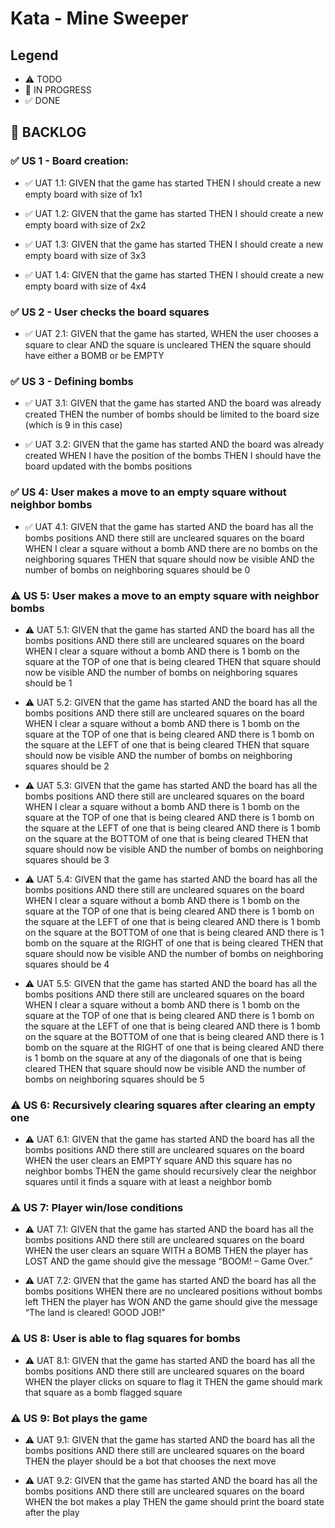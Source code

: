 # Kata - Mine Sweeper

## Legend

- ⚠ TODO
- 🚧 IN PROGRESS
- ✅ DONE

## 🔖 BACKLOG

### ✅ US 1 - Board creation:

- ✅ UAT 1.1:
  GIVEN that the game has started
  THEN I should create a new empty board with size of 1x1

- ✅ UAT 1.2:
  GIVEN that the game has started
  THEN I should create a new empty board with size of 2x2

- ✅ UAT 1.3:
  GIVEN that the game has started
  THEN I should create a new empty board with size of 3x3

- ✅ UAT 1.4:
  GIVEN that the game has started
  THEN I should create a new empty board with size of 4x4

### ✅ US 2 - User checks the board squares

- ✅ UAT 2.1:
  GIVEN that the game has started,
  WHEN the user chooses a square to clear
  AND the square is uncleared
  THEN the square should have either a BOMB or be EMPTY

### ✅ US 3 - Defining bombs

- ✅ UAT 3.1:
  GIVEN that the game has started
  AND the board was already created
  THEN the number of bombs should be limited to the board size (which is 9 in this case)

- ✅ UAT 3.2:
  GIVEN that the game has started
  AND the board was already created
  WHEN I have the position of the bombs
  THEN I should have the board updated with the bombs positions

### ✅ US 4: User makes a move to an empty square without neighbor bombs

- ✅ UAT 4.1:
  GIVEN that the game has started
  AND the board has all the bombs positions
  AND there still are uncleared squares on the board
  WHEN I clear a square without a bomb
  AND there are no bombs on the neighboring squares
  THEN that square should now be visible
  AND the number of bombs on neighboring squares should be 0

### ⚠ US 5: User makes a move to an empty square with neighbor bombs

- ⚠ UAT 5.1:
  GIVEN that the game has started
  AND the board has all the bombs positions
  AND there still are uncleared squares on the board
  WHEN I clear a square without a bomb
  AND there is 1 bomb on the square at the TOP of one that is being cleared
  THEN that square should now be visible
  AND the number of bombs on neighboring squares should be 1

- ⚠ UAT 5.2:
  GIVEN that the game has started
  AND the board has all the bombs positions
  AND there still are uncleared squares on the board
  WHEN I clear a square without a bomb
  AND there is 1 bomb on the square at the TOP of one that is being cleared
  AND there is 1 bomb on the square at the LEFT of one that is being cleared
  THEN that square should now be visible
  AND the number of bombs on neighboring squares should be 2

- ⚠ UAT 5.3:
  GIVEN that the game has started
  AND the board has all the bombs positions
  AND there still are uncleared squares on the board
  WHEN I clear a square without a bomb
  AND there is 1 bomb on the square at the TOP of one that is being cleared
  AND there is 1 bomb on the square at the LEFT of one that is being cleared
  AND there is 1 bomb on the square at the BOTTOM of one that is being cleared
  THEN that square should now be visible
  AND the number of bombs on neighboring squares should be 3

- ⚠ UAT 5.4:
  GIVEN that the game has started
  AND the board has all the bombs positions
  AND there still are uncleared squares on the board
  WHEN I clear a square without a bomb
  AND there is 1 bomb on the square at the TOP of one that is being cleared
  AND there is 1 bomb on the square at the LEFT of one that is being cleared
  AND there is 1 bomb on the square at the BOTTOM of one that is being cleared
  AND there is 1 bomb on the square at the RIGHT of one that is being cleared
  THEN that square should now be visible
  AND the number of bombs on neighboring squares should be 4

- ⚠ UAT 5.5:
  GIVEN that the game has started
  AND the board has all the bombs positions
  AND there still are uncleared squares on the board
  WHEN I clear a square without a bomb
  AND there is 1 bomb on the square at the TOP of one that is being cleared
  AND there is 1 bomb on the square at the LEFT of one that is being cleared
  AND there is 1 bomb on the square at the BOTTOM of one that is being cleared
  AND there is 1 bomb on the square at the RIGHT of one that is being cleared
  AND there is 1 bomb on the square at any of the diagonals of one that is being cleared
  THEN that square should now be visible
  AND the number of bombs on neighboring squares should be 5

### ⚠ US 6: Recursively clearing squares after clearing an empty one

- ⚠ UAT 6.1:
  GIVEN that the game has started
  AND the board has all the bombs positions
  AND there still are uncleared squares on the board
  WHEN the user clears an EMPTY square
  AND this square has no neighbor bombs
  THEN the game should recursively clear the neighbor squares until it finds a square with at least a neighbor bomb

### ⚠ US 7: Player win/lose conditions

- ⚠ UAT 7.1:
  GIVEN that the game has started
  AND the board has all the bombs positions
  AND there still are uncleared squares on the board
  WHEN the user clears an square WITH a BOMB
  THEN the player has LOST
  AND the game should give the message “BOOM! – Game Over.”

- ⚠ UAT 7.2:
  GIVEN that the game has started
  AND the board has all the bombs positions
  WHEN there are no uncleared positions without bombs left
  THEN the player has WON
  AND the game should give the message “The land is cleared! GOOD JOB!”

### ⚠ US 8: User is able to flag squares for bombs

- ⚠ UAT 8.1:
  GIVEN that the game has started
  AND the board has all the bombs positions
  AND there still are uncleared squares on the board
  WHEN the player clicks on square to flag it
  THEN the game should mark that square as a bomb flagged square

### ⚠ US 9: Bot plays the game

- ⚠ UAT 9.1:
  GIVEN that the game has started
  AND the board has all the bombs positions
  AND there still are uncleared squares on the board
  THEN the player should be a bot that chooses the next move

- ⚠ UAT 9.2:
  GIVEN that the game has started
  AND the board has all the bombs positions
  AND there still are uncleared squares on the board
  WHEN the bot makes a play
  THEN the game should print the board state after the play
